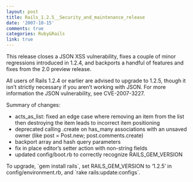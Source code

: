 ```yaml
---
layout: post
title: Rails_1.2.5__Security_and_maintenance_release
date: '2007-10-15'
comments: true
categories: Ruby&Rails
link: true
---
```

<p>This release closes a <span class="caps">JSON XSS</span> vulnerability, fixes a couple of minor regressions introduced in 1.2.4, and backports a handful of features and fixes from the 2.0 preview release.</p>
<p>All users of Rails 1.2.4 or earlier are advised to upgrade to 1.2.5, though it isn&rsquo;t strictly necessary if you aren&rsquo;t working with <span class="caps">JSON</span>. For more information the <span class="caps">JSON</span> vulnerability, see <span class="caps">CVE</span>-2007-3227.</p>
<p>Summary of changes:</p>
<ul>
    <li>acts_as_list: fixed an edge case where removing an item from the list then destroying the item leads to incorrect item positioning</li>
    <li>deprecated calling .create on has_many associations with an unsaved owner (like post = Post.new; post.comments.create)</li>
    <li>backport array and hash query parameters</li>
    <li>fix in place editor&rsquo;s setter action with non-string fields</li>
    <li>updated config/boot.rb to correctly recognize <span class="caps">RAILS</span>_GEM_VERSION</li>
</ul>
<p>To upgrade, `gem install rails`, set <span class="caps">RAILS</span>_GEM_VERSION to &lsquo;1.2.5&rsquo; in config/environment.rb, and `rake rails:update:configs`.</p>
